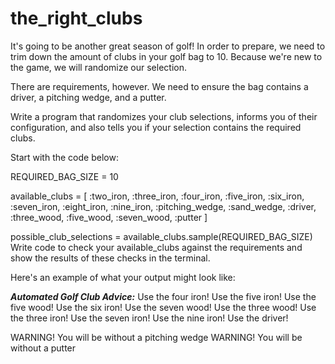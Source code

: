 # the_right_clubs
It's going to be another great season of golf! In order to prepare, we need to trim down the amount of clubs in your golf bag to 10. Because we're new to the game, we will randomize our selection.

There are requirements, however. We need to ensure the bag contains a driver, a pitching wedge, and a putter.

Write a program that randomizes your club selections, informs you of their configuration, and also tells you if your selection contains the required clubs.

Start with the code below:

REQUIRED_BAG_SIZE = 10

available_clubs = [
  :two_iron,
  :three_iron,
  :four_iron,
  :five_iron,
  :six_iron,
  :seven_iron,
  :eight_iron,
  :nine_iron,
  :pitching_wedge,
  :sand_wedge,
  :driver,
  :three_wood,
  :five_wood,
  :seven_wood,
  :putter
]

possible_club_selections = available_clubs.sample(REQUIRED_BAG_SIZE)
Write code to check your available_clubs against the requirements and show the results of these checks in the terminal.

Here's an example of what your output might look like:

***Automated Golf Club Advice:***
Use the four iron!
Use the five iron!
Use the five wood!
Use the six iron!
Use the seven wood!
Use the three wood!
Use the three iron!
Use the seven iron!
Use the nine iron!
Use the driver!

WARNING! You will be without a pitching wedge
WARNING! You will be without a putter
